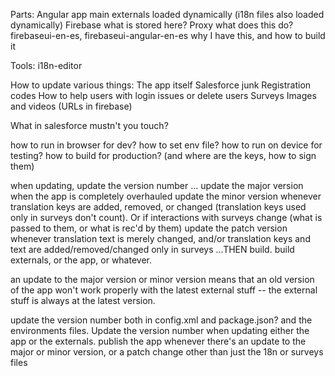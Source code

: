 
Parts:
    Angular app
        main
        externals
            loaded dynamically (i18n files also loaded dynamically)
    Firebase
        what is stored here?
    Proxy
        what does this do?
    firebaseui-en-es, firebaseui-angular-en-es
        why I have this, and how to build it

Tools:
    i18n-editor

How to update various things:
    The app itself
    Salesforce junk
    Registration codes
    How to help users with login issues or delete users
    Surveys
    Images and videos (URLs in firebase)

What in salesforce mustn't you touch?


how to run in browser for dev? how to set env file?
how to run on device for testing?
how to build for production? (and where are the keys, how to sign them)


when updating, update the version number ...
  update the major version when the app is completely overhauled
  update the minor version whenever translation keys are added, removed, or changed (translation keys used only in surveys don't count). Or if interactions with surveys change (what is passed to them, or what is rec'd by them)
  update the patch version whenever translation text is merely changed, and/or translation keys and text are added/removed/changed only in surveys
...THEN build. build externals, or the app, or whatever.

an update to the major version or minor version means that an old version of the app won't work properly with the latest external stuff -- the external stuff is always at the latest version.

update the version number both in config.xml and package.json? and the environments files. Update the version number when updating either the app or the externals.
publish the app whenever there's an update to the major or minor version, or a patch change other than just the 18n or surveys files